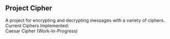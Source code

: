## Project Cipher  
A project for encrypting and decrypting messages with a variety of ciphers.  
Current Ciphers Implemented:  
Caesar Cipher (Work-In-Progress)

